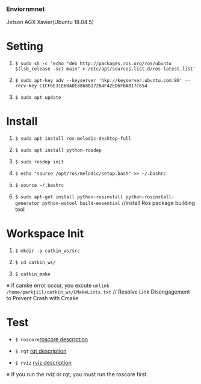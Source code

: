 ### Enviornmnet
Jetson AGX Xavier(Ubuntu 18.04.5)


# Setting

1. ```$ sudo sh -c 'echo "deb http://packages.ros.org/ros/ubuntu $(lsb_release -sc) main" > /etc/apt/sources.list.d/ros-latest.list'```

2. ```$ sudo apt-key adv --keyserver 'hkp://keyserver.ubuntu.com:80' --recv-key C1CF6E31E6BADE8868B172B4F42ED6FBAB17C654```

3. ```$ sudo apt update```


# Install

1. ```$ sudo apt install ros-melodic-desktop-full```

2. ```$ sudo apt install python-rosdep```

3. ```$ sudo rosdep init```

4. ```$ echo "source /opt/ros/melodic/setup.bash" >> ~/.bashrc```

5. ```$ source ~/.bashrc```

6. ```$ sudo apt-get install python-rosinstall python-rosinstall-generator python-wstool build-essential``` //Install Ros package building tool

# Workspace Init

1. ```$ mkdir -p catkin_ws/src```

2. ```$ cd catkin_ws/```

3. ```$ catkin_make```

※ if camke error occur, you excute ```unlink /home/parkjiil/catkin_ws/CMakeLists.txt``` // Resolve Link Disengagement to Prevent Crash with Cmake

# Test

-  ```$ roscore```<a href = 'http://wiki.ros.org/roscore'>roscore description</a>

- ```$ rqt``` <a href = 'http://wiki.ros.org/rqt'>rqt description</a>

- ```$ rviz``` <a href = 'http://wiki.ros.org/rviz'>rviz description</a>

※ If you run the rviz or rqt, you must run the roscore first.
